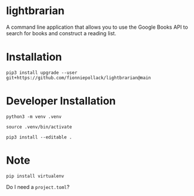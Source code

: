 # lightbrarian
A command line application that allows you to use the Google Books API to search for books and construct a reading list.

# Installation
```
pip3 install upgrade --user git+https://github.com/fionniepollack/lightbrarian@main
```

# Developer Installation
```
python3 -m venv .venv

source .venv/bin/activate

pip3 install --editable .
```

# Note
```
pip install virtualenv
```

Do I need a `project.toml`?
